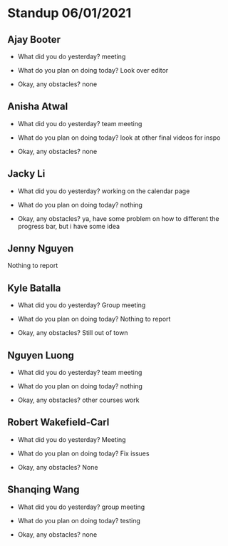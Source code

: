 # Standup 06/01/2021

## **Ajay Booter**

- What did you do yesterday? meeting

- What do you plan on doing today? Look over editor

- Okay, any obstacles? none

## **Anisha Atwal**

- What did you do yesterday? team meeting

- What do you plan on doing today? look at other final videos for inspo

- Okay, any obstacles? none

## **Jacky Li**

- What did you do yesterday? working on the calendar page

- What do you plan on doing today? nothing

- Okay, any obstacles? ya, have some problem on how to different the progress
  bar, but i have some idea

## **Jenny Nguyen**

Nothing to report

## **Kyle Batalla**

- What did you do yesterday? Group meeting

- What do you plan on doing today? Nothing to report

- Okay, any obstacles? Still out of town

## **Nguyen Luong**

- What did you do yesterday? team meeting

- What do you plan on doing today? nothing

- Okay, any obstacles? other courses work

## **Robert Wakefield-Carl**

- What did you do yesterday? Meeting

- What do you plan on doing today? Fix issues

- Okay, any obstacles? None

## **Shanqing Wang**

- What did you do yesterday? group meeting

- What do you plan on doing today? testing

- Okay, any obstacles? none
